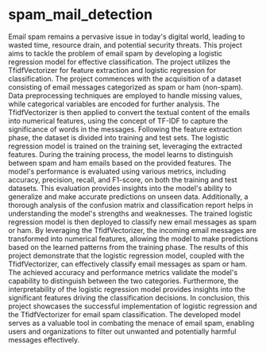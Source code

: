# spam_mail_detection
Email spam remains a pervasive issue in today's digital world, leading to wasted time, resource drain, and potential security threats. This project aims to tackle the problem of email spam by developing a logistic regression model for effective classification. The project utilizes the TfidfVectorizer for feature extraction and logistic regression for classification.
The project commences with the acquisition of a dataset consisting of email messages categorized as spam or ham (non-spam). Data preprocessing techniques are employed to handle missing values, while categorical variables are encoded for further analysis. The TfidfVectorizer is then applied to convert the textual content of the emails into numerical features, using the concept of TF-IDF to capture the significance of words in the messages.
Following the feature extraction phase, the dataset is divided into training and test sets. The logistic regression model is trained on the training set, leveraging the extracted features. During the training process, the model learns to distinguish between spam and ham emails based on the provided features.
The model's performance is evaluated using various metrics, including accuracy, precision, recall, and F1-score, on both the training and test datasets. This evaluation provides insights into the model's ability to generalize and make accurate predictions on unseen data. Additionally, a thorough analysis of the confusion matrix and classification report helps in understanding the model's strengths and weaknesses.
The trained logistic regression model is then deployed to classify new email messages as spam or ham. By leveraging the TfidfVectorizer, the incoming email messages are transformed into numerical features, allowing the model to make predictions based on the learned patterns from the training phase.
The results of this project demonstrate that the logistic regression model, coupled with the TfidfVectorizer, can effectively classify email messages as spam or ham. The achieved accuracy and performance metrics validate the model's capability to distinguish between the two categories. Furthermore, the interpretability of the logistic regression model provides insights into the significant features driving the classification decisions.
In conclusion, this project showcases the successful implementation of logistic regression and the TfidfVectorizer for email spam classification. The developed model serves as a valuable tool in combating the menace of email spam, enabling users and organizations to filter out unwanted and potentially harmful messages effectively.

